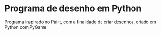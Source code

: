 # Programa de desenho em Python
 Programa inspirado no Paint, com a finalidade de criar desenhos, criado em Python com PyGame
